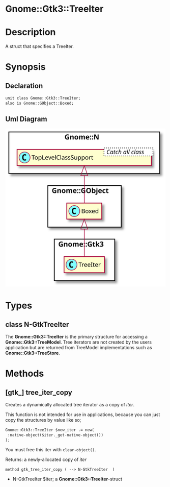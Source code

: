 Gnome::Gtk3::TreeIter
=====================

Description
===========

A struct that specifies a TreeIter.

Synopsis
========

Declaration
-----------

    unit class Gnome::Gtk3::TreeIter;
    also is Gnome::GObject::Boxed;

Uml Diagram
-----------

![](plantuml/TreeIter.svg)

Types
=====

class N-GtkTreeIter
-------------------

The **Gnome::Gtk3::TreeIter** is the primary structure for accessing a **Gnome::Gtk3::TreeModel**. Tree iterators are not created by the users application but are returned from TreeModel implementations such as **Gnome::Gtk3::TreeStore**.

Methods
=======

[gtk_] tree_iter_copy
---------------------

Creates a dynamically allocated tree iterator as a copy of *iter*.

This function is not intended for use in applications, because you can just copy the structures by value like so;

    Gnome::Gtk3::TreeIter $new_iter .= new(
     :native-object($iter._get-native-object())
    );

You must free this iter with `clear-object()`.

Returns: a newly-allocated copy of *iter*

    method gtk_tree_iter_copy ( --> N-GtkTreeIter  )

  * N-GtkTreeIter $iter; a **Gnome::Gtk3::TreeIter**-struct

